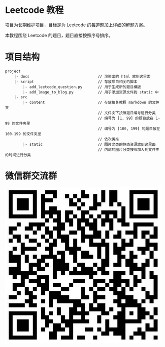 # Leetcode 教程

项目为长期维护项目，目标是为 Leetcode 的每道题加上详细的解题方案。

本教程围绕 Leetcode 的题目，题目直接按照序号排序。

# 项目结构

```
project
    |- docs                               // 渲染出的 html 放到这里面
    |- script                             // 存放项目相关的脚本
        |- add_leetcode_question.py       // 用于生成新的题目模版
        |- add_lmage_to_blog.py           // 用于添加资源文件到 static 中
    |- src
        |- content                        // 存放相关教程 markdown 的文件夹
                                          // 文件夹下按照题目编号进行分类
                                          // 编号为 [1, 99] 的题目放在 1-99 的文件夹里
                                          // 编号为 [100, 199] 的题目放在 100-199 的文件夹里
                                          // 依次类推
        |- static                         // 图片之类的静态资源放到这里面
                                          // 内部的图片分类按照加入到文件夹的时间进行分类                      
```

# 微信群交流群

![](/static/2020/February/1.jpeg)